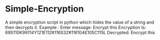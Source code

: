 # Simple-Encryption
A simple encryption script in python which hides the value of a string and then decrypts it.
Example : Enter message: Encrypt this
          Encryption Is: 69S110K99*114Y121E112#116S32#116*104£105C115L
          Decrypted: Encrypt this
